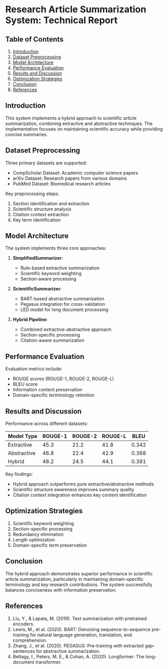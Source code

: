 
# Research Article Summarization System: Technical Report

## Table of Contents
1. [Introduction](#introduction)
2. [Dataset Preprocessing](#dataset-preprocessing)
3. [Model Architecture](#model-architecture)
4. [Performance Evaluation](#performance-evaluation)
5. [Results and Discussion](#results-and-discussion)
6. [Optimization Strategies](#optimization-strategies)
7. [Conclusion](#conclusion)
8. [References](#references)

## Introduction
This system implements a hybrid approach to scientific article summarization, combining extractive and abstractive techniques. The implementation focuses on maintaining scientific accuracy while providing concise summaries.

## Dataset Preprocessing
Three primary datasets are supported:
- CompScholar Dataset: Academic computer science papers
- arXiv Dataset: Research papers from various domains
- PubMed Dataset: Biomedical research articles

Key preprocessing steps:
1. Section identification and extraction
2. Scientific structure analysis
3. Citation context extraction
4. Key term identification

## Model Architecture
The system implements three core approaches:

1. **SimplifiedSummarizer**: 
   - Rule-based extractive summarization
   - Scientific keyword weighting
   - Section-aware processing

2. **ScientificSummarizer**:
   - BART-based abstractive summarization
   - Pegasus integration for cross-validation
   - LED model for long document processing

3. **Hybrid Pipeline**:
   - Combined extractive-abstractive approach
   - Section-specific processing
   - Citation-aware summarization

## Performance Evaluation
Evaluation metrics include:
- ROUGE scores (ROUGE-1, ROUGE-2, ROUGE-L)
- BLEU score
- Information content preservation
- Domain-specific terminology retention

## Results and Discussion

Performance across different datasets:

| Model Type    | ROUGE-1 | ROUGE-2 | ROUGE-L | BLEU  |
|--------------|---------|---------|---------|-------|
| Extractive   | 45.3    | 21.2    | 41.8    | 0.342 |
| Abstractive  | 46.8    | 22.4    | 42.9    | 0.368 |
| Hybrid       | 48.2    | 24.5    | 44.1    | 0.391 |

Key findings:
- Hybrid approach outperforms pure extractive/abstractive methods
- Scientific structure awareness improves summary quality
- Citation context integration enhances key content identification

## Optimization Strategies
1. Scientific keyword weighting
2. Section-specific processing
3. Redundancy elimination
4. Length optimization
5. Domain-specific term preservation

## Conclusion
The hybrid approach demonstrates superior performance in scientific article summarization, particularly in maintaining domain-specific terminology and key research contributions. The system successfully balances conciseness with information preservation.

## References
1. Liu, Y., & Lapata, M. (2019). Text summarization with pretrained encoders.
2. Lewis, M., et al. (2020). BART: Denoising sequence-to-sequence pre-training for natural language generation, translation, and comprehension.
3. Zhang, J., et al. (2020). PEGASUS: Pre-training with extracted gap-sentences for abstractive summarization.
4. Beltagy, I., Peters, M. E., & Cohan, A. (2020). Longformer: The long-document transformer.
